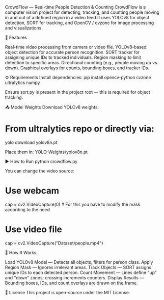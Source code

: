 CrowdFlow — Real-time People Detection & Counting
CrowdFlow is a computer vision project for detecting, tracking, and counting people moving in and out of a defined region in a video feed.It uses YOLOv8 for object detection, SORT for tracking, and OpenCV / cvzone for image processing and visualizations.

🚀 Features

Real-time video processing from camera or video file.
YOLOv8-based object detection for accurate person recognition.
SORT tracker for assigning unique IDs to tracked individuals.
Region masking to limit detection to specific areas.
Directional counting (e.g., people moving up vs. down).
Graphical overlays for counts, bounding boxes, and tracker IDs.


⚙️ Requirements
Install dependencies:
pip install opencv-python cvzone ultralytics numpy

Ensure sort.py is present in the project root — this is required for object tracking.

📥 Model Weights
Download YOLOv8 weights:
# From ultralytics repo or directly via:
yolo download yolov8n.pt

Place them in:
YOLO-Weights/yolov8n.pt


▶️ How to Run
python crowdflow.py

You can change the video source:
# Use webcam
cap = cv2.VideoCapture(0) # For this you have to modify the mask according to the need

# Use video file
cap = cv2.VideoCapture("Dataset/people.mp4")


📌 How It Works

Load YOLOv8 Model — Detects all objects, filters for person class.
Apply Region Mask — Ignores irrelevant areas.
Track Objects — SORT assigns unique IDs to each detected person.
Count Movement — Lines define "up" and "down" zones; crossing increments counters.
Display Results — Bounding boxes, IDs, and count overlays are drawn on the frame.


📄 License
This project is open-source under the MIT License.